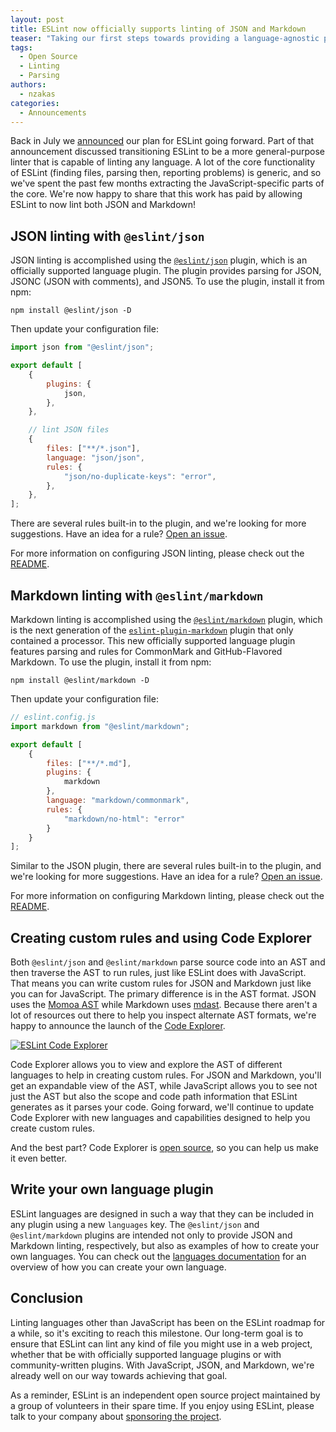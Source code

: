```yaml
---
layout: post
title: ESLint now officially supports linting of JSON and Markdown
teaser: "Taking our first steps towards providing a language-agnostic platform for source code linting."
tags:
  - Open Source
  - Linting
  - Parsing
authors:
  - nzakas
categories:
  - Announcements
---
```


Back in July we [announced](/blog/2024/07/whats-coming-next-for-eslint/) our
plan for ESLint going forward. Part of that announcement discussed transitioning
ESLint to be a more general-purpose linter that is capable of linting any
language. A lot of the core functionality of ESLint (finding files, parsing
then, reporting problems) is generic, and so we've spent the past few months
extracting the JavaScript-specific parts of the core. We're now happy to share
that this work has paid by allowing ESLint to now lint both JSON and Markdown!

## JSON linting with `@eslint/json`

JSON linting is accomplished using the
[`@eslint/json`](https://npmjs.com/package/@eslint/json) plugin, which is an
officially supported language plugin. The plugin provides parsing for JSON,
JSONC (JSON with comments), and JSON5. To use the plugin, install it from npm:

```shell
npm install @eslint/json -D
```

Then update your configuration file:

```js
import json from "@eslint/json";

export default [
    {
        plugins: {
            json,
        },
    },

    // lint JSON files
    {
        files: ["**/*.json"],
        language: "json/json",
        rules: {
            "json/no-duplicate-keys": "error",
        },
    },
];
```

There are several rules built-in to the plugin, and we're looking for more suggestions. Have an idea for a rule? [Open an issue](https://github.com/eslint/json/issues).

For more information on configuring JSON linting, please check out the [README](https://npmjs.com/package/@eslint/json).

## Markdown linting with `@eslint/markdown`

Markdown linting is accomplished using the
[`@eslint/markdown`](https://npmjs.com/package/@eslint/markdown) plugin, which is the next generation of the [`eslint-plugin-markdown`](https://npmjs.com/package/eslint-plugin-markdown) plugin that only contained a processor. This new officially supported language plugin features parsing and rules for CommonMark and GitHub-Flavored Markdown. To use the plugin, install it from npm:

```shell
npm install @eslint/markdown -D
```

Then update your configuration file:

```js
// eslint.config.js
import markdown from "@eslint/markdown";

export default [
    {
        files: ["**/*.md"],
        plugins: {
            markdown
        },
        language: "markdown/commonmark",
        rules: {
            "markdown/no-html": "error"
        }
    }    
];
```

Similar to the JSON plugin, there are several rules built-in to the plugin, and we're looking for more suggestions. Have an idea for a rule? [Open an issue](https://github.com/eslint/markdown/issues).

For more information on configuring Markdown linting, please check out the [README](https://npmjs.com/package/@eslint/markdown).

## Creating custom rules and using Code Explorer

Both `@eslint/json` and `@eslint/markdown` parse source code into an AST and then traverse the AST to run rules, just like ESLint does with JavaScript. That means you can write custom rules for JSON and Markdown just like you can for JavaScript. The primary difference is in the AST format. JSON uses the [Momoa AST](https://github.com/humanwhocodes/momoa/) while Markdown uses [mdast](https://github.com/syntax-tree/mdast). Because there aren't a lot of resources out there to help you inspect alternate AST formats, we're happy to announce the launch of the [Code Explorer](https://explorer.eslint.org).

[![ESLint Code Explorer](/assets/images/blog/2024/code-explorer.png)](https://explorer.eslint.org)

Code Explorer allows you to view and explore the AST of different languages to help in creating custom rules. For JSON and Markdown, you'll get an expandable view of the AST, while JavaScript allows you to see not just the AST but also the scope and code path information that ESLint generates as it parses your code. Going forward, we'll continue to update Code Explorer with new languages and capabilities designed to help you create custom rules.

And the best part? Code Explorer is [open source](https://github.com/eslint/code-explorer), so you can help us make it even better.

## Write your own language plugin

ESLint languages are designed in such a way that they can be included in any plugin using a new `languages` key. The `@eslint/json` and `@eslint/markdown` plugins are intended not only to provide JSON and Markdown linting, respectively, but also as examples of how to create your own languages. You can check out the [languages documentation](https://eslint.org/docs/latest/extend/languages) for an overview of how you can create your own language.

## Conclusion

Linting languages other than JavaScript has been on the ESLint roadmap for a while, so it's exciting to reach this milestone. Our long-term goal is to ensure that ESLint can lint any kind of file you might use in a web project, whether that be with officially supported language plugins or with community-written plugins. With JavaScript, JSON, and Markdown, we're already well on our way towards achieving that goal.

As a reminder, ESLint is an independent open source project maintained by a group of volunteers in their spare time. If you enjoy using ESLint, please talk to your company about [sponsoring the project](/donate).
